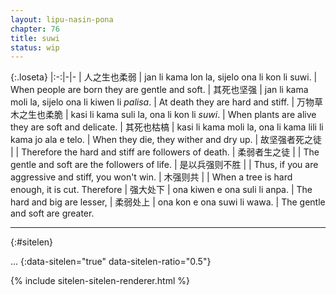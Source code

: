 ```yaml
---
layout: lipu-nasin-pona
chapter: 76
title: suwi
status: wip
---
```


{:.loseta}
|:-:|-|-
| 人之生也柔弱       | jan li kama lon la, sijelo ona li kon li suwi.                | When people are born they are gentle and soft.
| 其死也坚强         | jan li kama moli la, sijelo ona li kiwen li _palisa_.         | At death they are hard and stiff.
| 万物草木之生也柔脆 | kasi li kama suli la, ona li kon li _suwi_.                   | When plants are alive they are soft and delicate.
| 其死也枯槁         | kasi li kama moli la, ona li kama lili li kama jo ala e telo. | When they die, they wither and dry up.
| 故坚强者死之徒     |                                                               | Therefore the hard and stiff are followers of death.
| 柔弱者生之徒       |                                                               | The gentle and soft are the followers of life.
| 是以兵强则不胜     |                                                               | Thus, if you are aggressive and stiff, you won't win.
| 木强则共           |                                                               | When a tree is hard enough, it is cut. Therefore
| 强大处下           | ona kiwen e ona suli li anpa.                                 | The hard and big are lesser,
| 柔弱处上           | ona kon e ona suwi li wawa.                                   | The gentle and soft are greater.

-------
{:#sitelen}

...
{:data-sitelen="true" data-sitelen-ratio="0.5"}

{% include sitelen-sitelen-renderer.html %}
